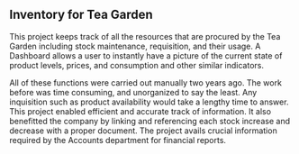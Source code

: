 ## Inventory for Tea Garden


This project keeps track of all the resources that are procured by the Tea Garden including stock maintenance, requisition, and their usage.
A Dashboard allows a user to instantly have a picture of the current state of product levels, prices, and consumption and other similar indicators.

All of these functions were carried out manually two years ago. The work before was time consuming, and unorganized to say the least. Any inquisition such as product availability would take a lengthy time to answer. This project enabled efficient and accurate track of information. It also benefitted the company by linking and referencing each stock increase and decrease with a proper document. The project avails crucial information required by the Accounts department for financial reports.
